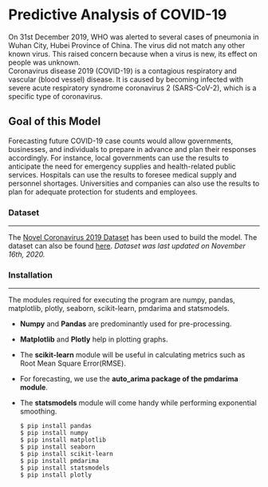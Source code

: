 # Predictive Analysis of COVID-19

      
  On 31st  December 2019, WHO was alerted to several cases of pneumonia in Wuhan City, Hubei Province of China. The virus did not match any other known virus. This raised 
concern because when a virus is new,  its effect on people was unknown.<br />
  Coronavirus disease 2019 (COVID-19) is a contagious respiratory and vascular (blood vessel) disease. It is caused by becoming infected with severe acute respiratory 
syndrome coronavirus 2 (SARS-CoV-2), which is a specific type of coronavirus. 

## Goal of this Model
Forecasting future COVID-19 case counts would allow governments, businesses, and individuals to prepare in advance and plan their responses accordingly. For instance, 
local governments can use the results to anticipate the need for emergency supplies and health-related public services. Hospitals can use the results to foresee medical 
supply and personnel shortages. Universities and companies can also use the results to plan for adequate protection for students and employees. 

### Dataset
- - - 
[id1]: https://www.kaggle.com/sudalairajkumar/novel-corona-virus-2019-dataset?select=covid_19_data.csv
[id2]: https://drive.google.com/file/d/1F5jBhDrawzO6nJv6rj1OQWKEksuMcSm2/view?usp=sharing
The [Novel Coronavirus 2019 Dataset][id1] has been used to build the model. The dataset can also be found [here][id2].
*Dataset was last updated on November 16th, 2020.*

### Installation
- - -
The modules required for executing the program are numpy, pandas, matplotlib, plotly, seaborn, scikit-learn, pmdarima and statsmodels.
* **Numpy** and **Pandas** are predominantly used for pre-processing. 
* **Matplotlib** and **Plotly** help in plotting graphs. 
* The **scikit-learn** module will be useful in calculating metrics such as Root Mean Square Error(RMSE). 
* For forecasting, we use the **auto_arima package of the pmdarima module**. 
* The **statsmodels** module will come handy while performing exponential smoothing.

      $ pip install pandas
      $ pip install numpy
      $ pip install matplotlib
      $ pip install seaborn
      $ pip install scikit-learn
      $ pip install pmdarima
      $ pip install statsmodels
      $ pip install plotly

### 
